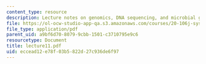 ```yaml
---
content_type: resource
description: Lecture notes on genomics, DNA sequencing, and microbial genomes.
file: https://ol-ocw-studio-app-qa.s3.amazonaws.com/courses/20-106j-systems-microbiology-fall-2006/eccead12e78f03b5822d27c936de6f97_lecture11.pdf
file_type: application/pdf
parent_uid: a9bf6d70-8079-9cbb-1501-c3710795e9c6
resourcetype: Document
title: lecture11.pdf
uid: eccead12-e78f-03b5-822d-27c936de6f97
---
```

